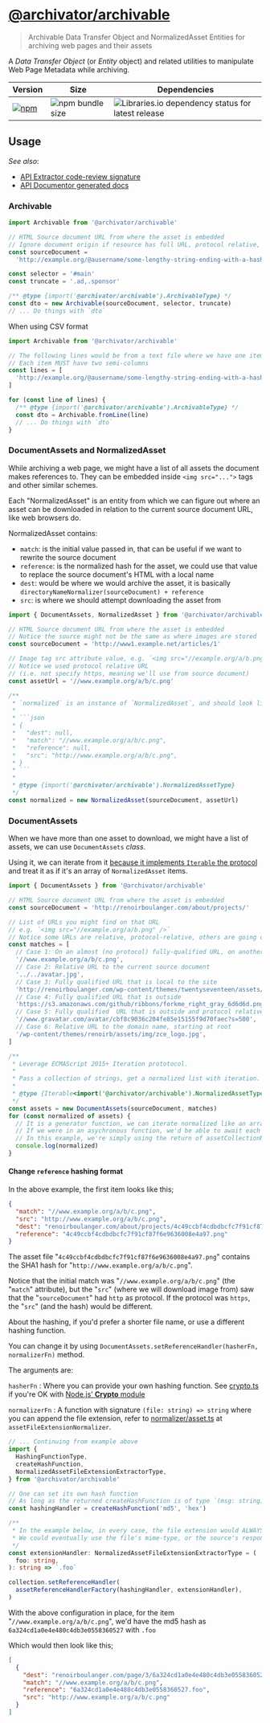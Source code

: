 # [@archivator/archivable][repo-url]

> Archivable Data Transfer Object and NormalizedAsset Entities for archiving web
> pages and their assets

A _Data Transfer Object_ (or _Entity_ object) and related utilities to
manipulate Web Page Metadata while archiving.

[repo-url]:
  https://github.com/renoirb/archivator/blob/v3.x-dev/packages/archivable
  'Archivable Data Transfer Object'
[npmjs-package-badge]:
  https://img.shields.io/npm/v/%40archivator%2Farchivable?style=flat-square&logo=appveyor&label=npm&logo=npm
[npmjs-package]: https://www.npmjs.com/package/%40archivator%2Farchivable
[bundlesize-badge]:
  https://img.shields.io/bundlephobia/min/%40archivator%2Farchivable?style=flat-square
[dependabot-badge]:
  https://img.shields.io/librariesio/release/npm/%40archivator%2Farchivable?style=flat-square&logo=appveyor&logo=dependabot

| Version                                      | Size                                 | Dependencies                                                           |
| -------------------------------------------- | ------------------------------------ | ---------------------------------------------------------------------- |
| [![npm][npmjs-package-badge]][npmjs-package] | ![npm bundle size][bundlesize-badge] | ![Libraries.io dependency status for latest release][dependabot-badge] |

## Usage

_See also_:

- [API Extractor code-review signature](../../common/reviews/api/archivable.api.md)
- [API Documentor generated docs](./docs/index.md)

### Archivable

```js
import Archivable from '@archivator/archivable'

// HTML Source document URL from where the asset is embedded
// Ignore document origin if resource has full URL, protocol relative, non TLS
const sourceDocument =
  'http://example.org/@ausername/some-lengthy-string-ending-with-a-hash-1a2d8a61510'

const selector = '#main'
const truncate = '.ad,.sponsor'

/** @type {import('@archivator/archivable').ArchivableType} */
const dto = new Archivable(sourceDocument, selector, truncate)
// ... Do things with `dto`
```

When using CSV format

```js
import Archivable from '@archivator/archivable'

// The following lines would be from a text file where we have one item per line
// Each item MUST have two semi-columns
const lines = [
  'http://example.org/@ausername/some-lengthy-string-ending-with-a-hash-1a2d8a61510;#main;.ad,.sponsor',
]

for (const line of lines) {
  /** @type {import('@archivator/archivable').ArchivableType} */
  const dto = Archivable.fromLine(line)
  // ... Do things with `dto`
}
```

### DocumentAssets and NormalizedAsset

While archiving a web page, we might have a list of all assets the document
makes references to. They can be embedded inside `<img src="...">` tags and
other similar schemes.

Each "NormalizedAsset" is an entity from which we can figure out where an asset
can be downloaded in relation to the current source document URL, like web
browsers do.

NormalizedAsset contains:

- `match`: is the initial value passed in, that can be useful if we want to
  rewrite the source document
- `reference`: is the normalized hash for the asset, we could use that value to
  replace the source document's HTML with a local name
- `dest`: would be where we would archive the asset, it is basically
  `directoryNameNormalizer(sourceDocument) + reference`
- `src`: is where we should attempt downloading the asset from

````ts
import { DocumentAssets, NormalizedAsset } from '@archivator/archivable'

// HTML Source document URL from where the asset is embedded
// Notice the source might not be the same as where images are stored
const sourceDocument = 'http://www1.example.net/articles/1'

// Image tag src attribute value, e.g. `<img src="//example.org/a/b.png" />`
// Notice we used protocol relative URL
// (i.e. not specify https, meaning we'll use from source document)
const assetUrl = '//www.example.org/a/b/c.png'

/**
 * `normalized` is an instance of `NormalizedAsset`, and should look like this
 *
 * ```json
 * {
 *   "dest": null,
 *   "match": "//www.example.org/a/b/c.png",
 *   "reference": null,
 *   "src": "http://www.example.org/a/b/c.png",
 * }
 * ```
 *
 * @type {import('@archivator/archivable').NormalizedAssetType}
 */
const normalized = new NormalizedAsset(sourceDocument, assetUrl)
````

### DocumentAssets

When we have more than one asset to download, we might have a list of assets, we
can use `DocumentAssets` _class_.

Using it, we can iterate from it [because it implements `Iterable` the
protocol][exploringjs--ch_sync-generators] and treat it as if it's an array of
`NormalizedAsset` items.

[exploringjs--ch_sync-generators]:
  https://exploringjs.com/impatient-js/ch_sync-generators.html
  '35 Synchronous generators (advanced)'

```js
import { DocumentAssets } from '@archivator/archivable'

// HTML Source document URL from where the asset is embedded
const sourceDocument = 'http://renoirboulanger.com/about/projects/'

// List of URLs you might find on that URL
// e.g. `<img src="//example.org/a/b.png" />`
// Notice some URLs are relative, protocol-relative, others are going on another domain
const matches = [
  // Case 1: On an almost (no protocol) fully-qualified URL, on another domain
  '//www.example.org/a/b/c.png',
  // Case 2: Relative URL to the current source document
  '../../avatar.jpg',
  // Case 3: Fully qualified URL that is local to the site
  'http://renoirboulanger.com/wp-content/themes/twentyseventeen/assets/images/header.jpg',
  // Case 4: Fully qualified URL that is outside
  'https://s3.amazonaws.com/github/ribbons/forkme_right_gray_6d6d6d.png',
  // Case 5: Fully qualified  URL that is outside and protocol relative
  '//www.gravatar.com/avatar/cbf8c9036c204fe85e15155f9d70faec?s=500',
  // Case 6: Relative URL to the domain name, starting at root
  '/wp-content/themes/renoirb/assets/img/zce_logo.jpg',
]

/**
 * Leverage ECMAScript 2015+ Iteration prototocol.
 *
 * Pass a collection of strings, get a normalized list with iteration.
 *
 * @type {Iterable<import('@archivator/archivable').NormalizedAssetType>}
 */
const assets = new DocumentAssets(sourceDocument, matches)
for (const normalized of assets) {
  // It is a generator function, we can iterate normalized like an array.
  // If we were in an asychronous function, we'd be able to await each step.
  // In this example, we're simply using the return of assetCollectionNormalizer like we would with an array.
  console.log(normalized)
}
```

#### Change `reference` hashing format

In the above example, the first item looks like this;

```json
{
  "match": "//www.example.org/a/b/c.png",
  "src": "http://www.example.org/a/b/c.png",
  "dest": "renoirboulanger.com/about/projects/4c49ccbf4cdbdbcfc7f91cf87f6e9636008e4a97.png",
  "reference": "4c49ccbf4cdbdbcfc7f91cf87f6e9636008e4a97.png"
}
```

The asset file "`4c49ccbf4cdbdbcfc7f91cf87f6e9636008e4a97.png`" contains the
SHA1 hash for "`http://www.example.org/a/b/c.png`".

Notice that the initial match was "`//www.example.org/a/b/c.png`" (the "`match`"
attribute), but the "`src`" (where we will download image from) saw that the
"`sourceDocument`" had `http` as protocol. If the protocol was `https`, the
"`src`" (and the hash) would be different.

About the hashing, if you'd prefer a shorter file name, or use a different
hashing function.

You can change it by using
`DocumentAssets.setReferenceHandler(hasherFn, normalizerFn)` method.

The arguments are:

`hasherFn` : Where you can provide your own hashing function. See
[crypto.ts](https://github.com/renoirb/archivator/blob/v3.x-dev/packages/archivable/src/crypto.ts)
if you're OK with
[Node.js’ **Crypto** module](https://nodejs.org/api/crypto.html#crypto_crypto_createhash_algorithm_options)

`normalizerFn` : A function with signature `(file: string) => string` where you
can append the file extension, refer to
[normalizer/asset.ts](https://github.com/renoirb/archivator/blob/v3.x-dev/packages/archivable/src/normalizer/asset.ts)
at `assetFileExtensionNormalizer`.

```ts
// ... Continuing from example above
import {
  HashingFunctionType,
  createHashFunction,
  NormalizedAssetFileExtensionExtractorType,
} from '@archivator/archivable'

// One can set its own hash function
// As long as the returned createHashFunction is of type `(msg: string) => string`
const hashingHandler = createHashFunction('md5', 'hex')

/**
 * In the example below, in every case, the file extension would ALWAYS be ".foo".
 * We could eventually use the file's mime-type, or the source's response headers. #TODO
 */
const extensionHandler: NormalizedAssetFileExtensionExtractorType = (
  foo: string,
): string => `.foo`

collection.setReferenceHandler(
  assetReferenceHandlerFactory(hashingHandler, extensionHandler),
)
```

With the above configuration in place, for the item
"`//www.example.org/a/b/c.png`", we'd have the md5 hash as
`6a324cd1a0e4e480c4db3e0558360527` with `.foo`

Which would then look like this;

```json
[
  {
    "dest": "renoirboulanger.com/page/3/6a324cd1a0e4e480c4db3e0558360527.foo",
    "match": "//www.example.org/a/b/c.png",
    "reference": "6a324cd1a0e4e480c4db3e0558360527.foo",
    "src": "http://www.example.org/a/b/c.png"
  }
]
```
